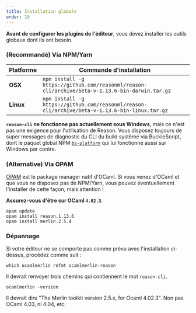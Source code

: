 ```yaml
---
title: Installation globale
order: 10
---
```


**Avant de configurer les plugins de l'éditeur**, vous devez installer les outils globaux dont ils ont besoin.

### (Recommandé) Via NPM/Yarn

| Platforme  | Commande d'installation
|-----------|-------------------------------------------------------------------------------------------------
| **OSX**   | `npm install -g https://github.com/reasonml/reason-cli/archive/beta-v-1.13.6-bin-darwin.tar.gz`
| **Linux** | `npm install -g https://github.com/reasonml/reason-cli/archive/beta-v-1.13.6-bin-linux.tar.gz`

**`reason-cli` ne fonctionne pas actuellement sous Windows**, mais ce n'est pas une exigence pour l'utilisation de Reason. Vous disposez toujours de super messages de diagnostic du CLI du build système via BuckleScript, dont le paquet global NPM  [`bs-platform`](https://www.npmjs.com/package/bs-platform) qui lui fonctionne aussi sur Windows par contre.

### (Alternative) Via OPAM

[OPAM](https://opam.ocaml.org) est le package manager natif d'OCaml. Si vous venez d'OCaml et que vous ne disposez pas de NPM/Yarn, vous pouvez éventuellement l'installer de cette façon, mais attention !

**Assurez-vous d'être sur OCaml `4.02.3`**.

```
opam update
opam install reason.1.13.6
opam install merlin.2.5.4
```

### Dépannage

Si votre éditeur ne se comporte pas comme prévu avec l'installation ci-dessus, procédez comme suit :

```
which ocamlmerlin refmt ocamlmerlin-reason
```

Il devrait renvoyer trois chemins qui contiennent le mot `reason-cli`.

```
ocamlmerlin -version
```

Il devrait dire "The Merlin toolkit version 2.5.x, for Ocaml 4.02.3". Non pas OCaml 4.03, ni 4.04, etc.


